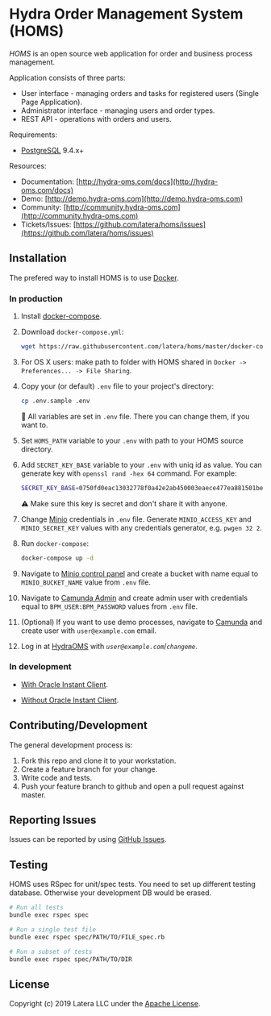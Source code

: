 # Hydra Order Management System (HOMS)

*HOMS* is an open source web application for order and business process management.

Application consists of three parts:

* User interface - managing orders and tasks for registered users (Single Page Application).
* Administrator interface - managing users and order types.
* REST API - operations with orders and users.

Requirements:

* [PostgreSQL](http://www.postgresql.org/) 9.4.x+

Resources:

* Documentation: [http://hydra-oms.com/docs](http://hydra-oms.com/docs)
* Demo: [http://demo.hydra-oms.com](http://demo.hydra-oms.com)
* Community: [http://community.hydra-oms.com](http://community.hydra-oms.com)
* Tickets/Issues: [https://github.com/latera/homs/issues](https://github.com/latera/homs/issues)

## Installation

The prefered way to install HOMS is to use [Docker](https://www.docker.com/).

### In production

1. Install [docker-compose](https://docs.docker.com/compose/install/).
2. Download `docker-compose.yml`:

    ```bash
    wget https://raw.githubusercontent.com/latera/homs/master/docker-compose.yml
    ```

3. For OS X users: make path to folder with HOMS shared in `Docker -> Preferences... -> File Sharing`.

4. Copy your (or default) `.env` file to your project's directory:

    ```bash
    cp .env.sample .env
    ```

    :pushpin: All variables are set in `.env` file. There you can change them, if you want to.

5. Set `HOMS_PATH` variable to your `.env` with path to your HOMS source directory.

6. Add `SECRET_KEY_BASE` variable to your `.env` with uniq id as value. You can generate key with `openssl rand -hex 64` command. For example:

    ```bash
    SECRET_KEY_BASE=0750fd0eac13032778f0a42e2ab450003eaece477ea881501be0cc438f870a2f498dbbc00ffb7c8379c30c960568a402d315496bb7bc2b3ee324401ba788a
    ```

    :warning: Make sure this key is secret and don't share it with anyone.

7. Change [Minio](https://github.com/minio/minio) credentials in `.env` file. Generate `MINIO_ACCESS_KEY` and `MINIO_SECRET_KEY` values with any credentials generator, e.g. `pwgen 32 2`.

8. Run `docker-compose`:

    ```bash
    docker-compose up -d
    ```

9. Navigate to [Minio control panel](http://localhost:9000) and create a bucket with name equal to `MINIO_BUCKET_NAME` value from `.env` file.

10. Navigate to [Camunda Admin](http://localhost:8766/camunda) and create admin user with credentials equal to `BPM_USER:BPM_PASSWORD` values from `.env` file.

11. (Optional) If you want to use demo processes, navigate to [Camunda](http://localhost:8766/camunda/app/admin/default/#/user-create) and create user with `user@example.com` email.

12. Log in at [HydraOMS](http://localhost:3000) with *`user@example.com`*/*`changeme`*.

### In development

* [With Oracle Instant Client](https://github.com/latera/homs/blob/master/WITH_ORACLE.md).

* [Without Oracle Instant Client](https://github.com/latera/homs/blob/master/WITHOUT_ORACLE.md).

## Contributing/Development

The general development process is:

1. Fork this repo and clone it to your workstation.
2. Create a feature branch for your change.
3. Write code and tests.
4. Push your feature branch to github and open a pull request against master.

## Reporting Issues

Issues can be reported by using [GitHub Issues](https://github.com/latera/homs/issues).

## Testing

HOMS uses RSpec for unit/spec tests. You need to set up different testing database. Otherwise your development DB would be erased.

```bash
# Run all tests
bundle exec rspec spec

# Run a single test file
bundle exec rspec spec/PATH/TO/FILE_spec.rb

# Run a subset of tests
bundle exec rspec spec/PATH/TO/DIR
```

## License

Copyright (c) 2019 Latera LLC under the [Apache License](https://github.com/latera/homs/blob/master/LICENSE).
